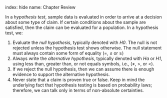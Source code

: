 index: hide
name: Chapter Review

In a  *hypothesis test*, sample data is evaluated in order to arrive at a decision about some type of claim. If certain conditions about the sample are satisfied, then the claim can be evaluated for a population. In a hypothesis test, we:




  1. Evaluate the  *null hypothesis*, typically denoted with  *H0*. The null is not rejected unless the hypothesis test shows otherwise. The null statement must always contain some form of equality (=, ≤ or ≥)
  2. Always write the  *alternative hypothesis*, typically denoted with  *Ha* or  *H1*, using less than, greater than, or not equals symbols, i.e., (≠, >, or <).
  3. If we reject the null hypothesis, then we can assume there is enough evidence to support the alternative hypothesis.
  4. Never state that a claim is proven true or false. Keep in mind the underlying fact that hypothesis testing is based on probability laws; therefore, we can talk only in terms of non-absolute certainties.
